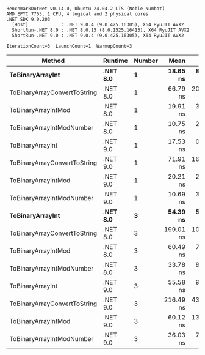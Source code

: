 ```

BenchmarkDotNet v0.14.0, Ubuntu 24.04.2 LTS (Noble Numbat)
AMD EPYC 7763, 1 CPU, 4 logical and 2 physical cores
.NET SDK 9.0.203
  [Host]            : .NET 9.0.4 (9.0.425.16305), X64 RyuJIT AVX2
  ShortRun-.NET 8.0 : .NET 8.0.15 (8.0.1525.16413), X64 RyuJIT AVX2
  ShortRun-.NET 9.0 : .NET 9.0.4 (9.0.425.16305), X64 RyuJIT AVX2

IterationCount=3  LaunchCount=1  WarmupCount=3  

```
| Method                       | Runtime  | Number | Mean      | Error     | StdDev   | Min       | Max       | Gen0   | Allocated |
|----------------------------- |--------- |------- |----------:|----------:|---------:|----------:|----------:|-------:|----------:|
| **ToBinaryArrayInt**             | **.NET 8.0** | **1**      |  **18.65 ns** |  **8.217 ns** | **0.450 ns** |  **18.33 ns** |  **19.17 ns** | **0.0019** |      **32 B** |
| ToBinaryArrayConvertToString | .NET 8.0 | 1      |  66.79 ns | 20.041 ns | 1.098 ns |  65.84 ns |  67.99 ns | 0.0057 |      96 B |
| ToBinaryArrayIntMod          | .NET 8.0 | 1      |  19.91 ns |  3.578 ns | 0.196 ns |  19.72 ns |  20.11 ns | 0.0019 |      32 B |
| ToBinaryArrayIntModNumber    | .NET 8.0 | 1      |  10.75 ns |  2.340 ns | 0.128 ns |  10.62 ns |  10.87 ns | 0.0019 |      32 B |
| ToBinaryArrayInt             | .NET 9.0 | 1      |  17.53 ns |  0.484 ns | 0.027 ns |  17.50 ns |  17.55 ns | 0.0019 |      32 B |
| ToBinaryArrayConvertToString | .NET 9.0 | 1      |  71.91 ns | 16.768 ns | 0.919 ns |  71.33 ns |  72.97 ns | 0.0057 |      96 B |
| ToBinaryArrayIntMod          | .NET 9.0 | 1      |  20.21 ns |  2.370 ns | 0.130 ns |  20.08 ns |  20.34 ns | 0.0019 |      32 B |
| ToBinaryArrayIntModNumber    | .NET 9.0 | 1      |  10.69 ns |  3.027 ns | 0.166 ns |  10.51 ns |  10.84 ns | 0.0019 |      32 B |
| **ToBinaryArrayInt**             | **.NET 8.0** | **3**      |  **54.39 ns** |  **5.567 ns** | **0.305 ns** |  **54.04 ns** |  **54.60 ns** | **0.0057** |      **96 B** |
| ToBinaryArrayConvertToString | .NET 8.0 | 3      | 199.01 ns | 10.347 ns | 0.567 ns | 198.41 ns | 199.54 ns | 0.0176 |     296 B |
| ToBinaryArrayIntMod          | .NET 8.0 | 3      |  60.49 ns |  7.146 ns | 0.392 ns |  60.09 ns |  60.87 ns | 0.0057 |      96 B |
| ToBinaryArrayIntModNumber    | .NET 8.0 | 3      |  33.78 ns |  8.929 ns | 0.489 ns |  33.36 ns |  34.32 ns | 0.0057 |      96 B |
| ToBinaryArrayInt             | .NET 9.0 | 3      |  55.58 ns |  9.356 ns | 0.513 ns |  54.99 ns |  55.90 ns | 0.0057 |      96 B |
| ToBinaryArrayConvertToString | .NET 9.0 | 3      | 216.49 ns | 43.187 ns | 2.367 ns | 213.81 ns | 218.28 ns | 0.0176 |     296 B |
| ToBinaryArrayIntMod          | .NET 9.0 | 3      |  60.12 ns | 13.235 ns | 0.725 ns |  59.29 ns |  60.62 ns | 0.0057 |      96 B |
| ToBinaryArrayIntModNumber    | .NET 9.0 | 3      |  36.03 ns |  7.134 ns | 0.391 ns |  35.77 ns |  36.48 ns | 0.0057 |      96 B |
